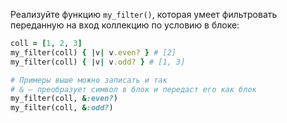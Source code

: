 
Реализуйте функцию `my_filter()`, которая умеет фильтровать переданную на вход коллекцию по условию в блоке:

```ruby
coll = [1, 2, 3]
my_filter(coll) { |v| v.even? } # [2]
my_filter(coll) { |v| v.odd? } # [1, 3]

# Примеры выше можно записать и так
# & – преобразует символ в блок и передаст его как блок
my_filter(coll, &:even?)
my_filter(coll, &:odd?)
```
